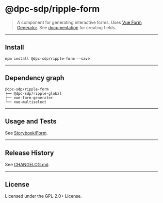 # @dpc-sdp/ripple-form

> A component for generating interactive forms. Uses [Vue Form
Generator](https://github.com/vue-generators/vue-form-generator). See
[documentation](https://icebob.gitbooks.io/vueformgenerator/content/) for
creating fields.

--------------------------------------------------------------------------------

## Install

```shell
npm install @dpc-sdp/ripple-form --save
```

--------------------------------------------------------------------------------

## Dependency graph

```shell
@dpc-sdp/ripple-form
├── @dpc-sdp/ripple-global
├── vue-form-generator
└── vue-multiselect
```

--------------------------------------------------------------------------------

## Usage and Tests

See [Storybook/Form](https://ripple-ripple-develop.lagoon.vicsdp.amazee.io/?selectedKind=Molecules/Form&selectedStory=Form).

--------------------------------------------------------------------------------

## Release History

See [CHANGELOG.md](./CHANGELOG.md).

--------------------------------------------------------------------------------

## License

Licensed under the GPL-2.0+ License.
